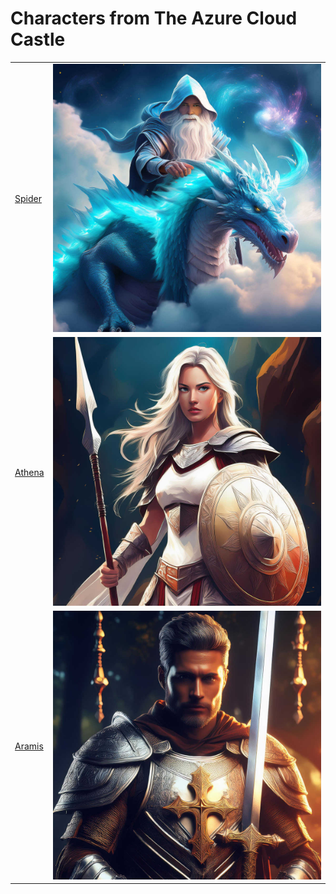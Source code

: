 
# Characters from The Azure Cloud Castle

|  |  |
|------|---------|
|[Spider](/characters/azure-cloud-castle/wizard.md) | ![Spider - the Azure Cloud Wizard.[small]](/static/images/characters/azure-cloud-castle/azure-cloud-wizard-small.md.jpg)|
|[Athena](/characters/azure-cloud-castle/huntress.md)| ![Athena - the huntress.[small]](/static/images/characters/azure-cloud-castle/athena-the-huntress-small.md.jpg)|
|[Aramis](/characters/azure-cloud-castle/paladin.md)| ![Aramis - the holy Paladin.[small]](/static/images/characters/azure-cloud-castle/aramis-the-holy-paladin-small.md.jpg)|